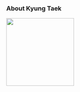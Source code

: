 ### About Kyung Taek

<p>
  <img height="180em" src="https://www.credly.com/badges/9ca3283a-7c0b-4df9-80ba-205e51b65858/public_url">
</p>
